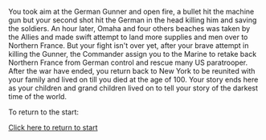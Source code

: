 You took aim at the German Gunner and open fire, a bullet hit the machine gun but your second shot hit the German in the head killing him and saving the soldiers. An hour later, Omaha and four others beaches was taken by the Allies and made swift attempt to land more supplies and men over to Northern France. But your fight isn't over yet, after your brave attempt in killing the Gunner, the Commander assign you to the Marine to retake back Northern France from German control and rescue many US paratrooper. After the war have ended, you return back to New York to be reunited with your family and lived on till you died at the age of 100. Your story ends here as your children and grand children lived on to tell your story of the darkest time of the world. 

To return to the start:

[Click here to return to start](../D-Day.md)